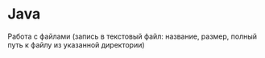 # Java
Работа с файлами
(запись в текстовый файл: название, размер, полный путь к файлу из указанной директории)
